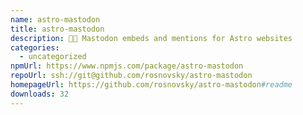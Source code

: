 ```yaml
---
name: astro-mastodon
title: astro-mastodon
description: 🐘🚀 Mastodon embeds and mentions for Astro websites
categories:
  - uncategorized
npmUrl: https://www.npmjs.com/package/astro-mastodon
repoUrl: ssh://git@github.com/rosnovsky/astro-mastodon
homepageUrl: https://github.com/rosnovsky/astro-mastodon#readme
downloads: 32
---
```

